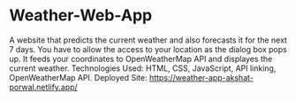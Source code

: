 # Weather-Web-App
A website that predicts the current weather and also forecasts it for the next 7 days.
You have to allow the access to your location as the dialog box pops up. It feeds your coordinates to OpenWeatherMap API and displayes the current weather.
Technologies Used: HTML, CSS, JavaScript, API linking, OpenWeatherMap API.
Deployed Site: https://weather-app-akshat-porwal.netlify.app/
